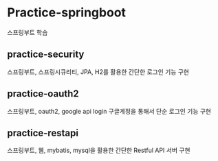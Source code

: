 # Practice-springboot

스프링부트 학습

## practice-security

스프링부트, 스프링시큐리티, JPA, H2를 활용한 간단한 로그인 기능 구현

## practice-oauth2

스프링부트, oauth2, google api login 구글계정을 통해서 단순 로그인 기능 구현

## practice-restapi

스프링부트, 웹, mybatis, mysql을 활용한 간단한 Restful API 서버 구현